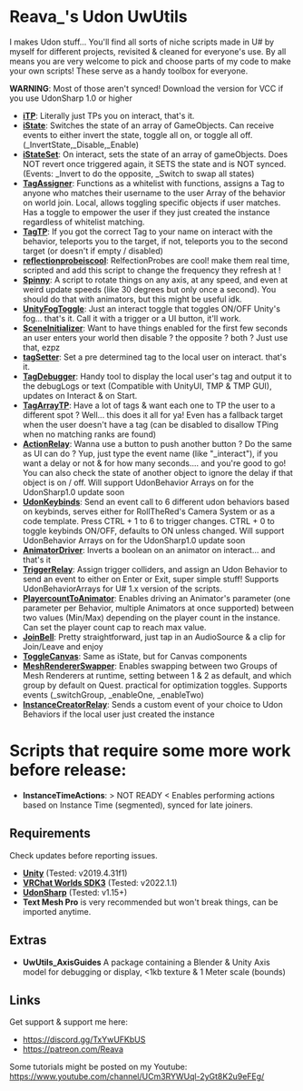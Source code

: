 # Reava_'s Udon UwUtils
I makes Udon stuff...
You'll find all sorts of niche scripts made in U# by myself for different projects, revisited & cleaned for everyone's use.
By all means you are very welcome to pick and choose parts of my code to make your own scripts! These serve as a handy toolbox for everyone.

**WARNING**: Most of those aren't synced! Download the version for VCC if you use UdonSharp 1.0 or higher

- **[iTP](https://github.com/Reava/ReavaUwUtils/blob/main/Scripts/iTP.cs)**:
Literally just TPs you on interact, that's it.
- **[iState](https://github.com/Reava/ReavaUwUtils/blob/main/Scripts/iState.cs)**:
Switches the state of an array of GameObjects. Can receive events to either invert the state, toggle all on, or toggle all off. (_InvertState,_Disable,_Enable)
- **[iStateSet](https://github.com/Reava/ReavaUwUtils/blob/main/Scripts/iStateSet.cs)**:
On interact, sets the state of an array of gameObjects. Does NOT revert once triggered again, it SETS the state and is NOT synced. (Events: _Invert to do the opposite, _Switch to swap all states)
- **[TagAssigner](https://github.com/Reava/ReavaUwUtils/blob/main/Scripts/TagAssigner.cs)**:
Functions as a whitelist with functions, assigns a Tag to anyone who matches their username to the user Array of the behavior on world join. Local, allows toggling specific objects if user matches. Has a toggle to empower the user if they just created the instance regardless of whitelist matching.
- **[TagTP](https://github.com/Reava/ReavaUwUtils/blob/main/Scripts/TagTP.cs)**:
If you got the correct Tag to your name on interact with the behavior, teleports you to the target, if not, teleports you to the second target (or doesn't if empty / disabled)
- **[reflectionprobeiscool](https://github.com/Reava/ReavaUwUtils/blob/main/Scripts/reflectionprobeiscool.cs)**:
RelfectionProbes are cool! make them real time, scripted and add this script to change the frequency they refresh at !
- **[Spinny](https://github.com/Reava/ReavaUwUtils/blob/main/Scripts/Spinny.cs)**:
A script to rotate things on any axis, at any speed, and even at weird update speeds (like 30 degrees but only once a second). You should do that with animators, but this might be useful idk.
- **[UnityFogToggle](https://github.com/Reava/ReavaUwUtils/blob/main/Scripts/UnityFogToggle.cs)**:
Just an interact toggle that toggles ON/OFF Unity's fog... that's it. Call it with a trigger or a UI button, it'll work.
- **[SceneInitializer](https://github.com/Reava/ReavaUwUtils/blob/main/Scripts/SceneInitializer.cs)**:
Want to have things enabled for the first few seconds an user enters your world then disable ? the opposite ? both ? Just use that, ezpz
- **[tagSetter](https://github.com/Reava/ReavaUwUtils/blob/main/Scripts/tagSetter.cs)**:
Set a pre determined tag to the local user on interact. that's it.
- **[TagDebugger](https://github.com/Reava/ReavaUwUtils/blob/main/Scripts/TagDebugger.cs)**:
Handy tool to display the local user's tag and output it to the debugLogs or text (Compatible with UnityUI, TMP & TMP GUI), updates on Interact & on Start.
- **[TagArrayTP](https://github.com/Reava/ReavaUwUtils/blob/main/Scripts/TagArrayTP.cs)**:
Have a lot of tags & want each one to TP the user to a different spot ? Well... this does it all for ya! Even has a fallback target when the user doesn't have a tag (can be disabled to disallow TPing when no matching ranks are found)
- **[ActionRelay](https://github.com/Reava/ReavaUwUtils/blob/main/Scripts/ActionRelay.cs)**:
Wanna use a button to push another button ? Do the same as UI can do ? Yup, just type the event name (like "\_interact"), if you want a delay or not & for how many seconds.... and you're good to go! You can also check the state of another object to ignore the delay if that object is on / off. Will support UdonBehavior Arrays on for the UdonSharp1.0 update soon
- **[UdonKeybinds](https://github.com/Reava/ReavaUwUtils/blob/main/Scripts/UdonKeybinds.cs)**:
Send an event call to 6 different udon behaviors based on keybinds, serves either for RollTheRed's Camera System or as a code template. Press CTRL + 1 to 6 to trigger changes. CTRL + 0 to toggle keybinds ON/OFF, defaults to ON unless changed. Will support UdonBehavior Arrays on for the UdonSharp1.0 update soon
- **[AnimatorDriver](https://github.com/Reava/ReavaUwUtils/blob/main/Scripts/AnimatorDriver.cs)**:
Inverts a boolean on an animator on interact... and that's it
- **[TriggerRelay](https://github.com/Reava/ReavaUwUtils/blob/main/Scripts/TriggerRelay.cs)**:
Assign trigger colliders, and assign an Udon Behavior to send an event to either on Enter or Exit, super simple stuff! Supports UdonBehaviorArrays for U# 1.x version of the scripts.
- **[PlayercountToAnimator](https://github.com/Reava/ReavaUwUtils/blob/main/Scripts/PlayercountToAnimator.cs)**:
Enables driving an Animator's parameter (one parameter per Behavior, multiple Animators at once supported) between two values (Min/Max) depending on the player count in the instance. Can set the player count cap to reach max value.
- **[JoinBell](https://github.com/Reava/ReavaUwUtils/blob/main/Scripts/JoinBell.cs)**:
Pretty straightforward, just tap in an AudioSource & a clip for Join/Leave and enjoy
- **[ToggleCanvas](https://github.com/Reava/ReavaUwUtils/blob/main/Scripts/ToggleCanvas.cs)**:
Same as iState, but for Canvas components
- **[MeshRendererSwapper](https://github.com/Reava/ReavaUwUtils/blob/main/Scripts/MeshRendererSwapper.cs)**:
Enables swapping between two Groups of Mesh Renderers at runtime, setting between 1 & 2 as default, and which group by default on Quest. practical for optimization toggles. Supports events (_switchGroup, _enableOne, _enableTwo)
- **[InstanceCreatorRelay](https://github.com/Reava/ReavaUwUtils/blob/main/Scripts/InstanceCreatorRelay.cs)**:
Sends a custom event of your choice to Udon Behaviors if the local user just created the instance

# Scripts that require some more work before release:
- **InstanceTimeActions**: > NOT READY <
Enables performing actions based on Instance Time (segmented), synced for late joiners.

## **Requirements**
Check updates before reporting issues.

- **[Unity](https://docs.vrchat.com/docs/current-unity-version)** (Tested: v2019.4.31f1)
- **[VRChat Worlds SDK3](https://vrchat.com/home/download)** (Tested: v2022.1.1)
- **[UdonSharp](https://github.com/vrchat-community/UdonSharp)** (Tested: v1.15+)
- **Text Mesh Pro** is very recommended but won't break things, can be imported anytime.

## **Extras**
- **UwUtils_AxisGuides**
A package containing a Blender & Unity Axis model for debugging or display, <1kb texture & 1 Meter scale (bounds)

## **Links**
Get support & support me here:
- https://discord.gg/TxYwUFKbUS
- https://patreon.com/Reava

Some tutorials might be posted on my Youtube: https://www.youtube.com/channel/UCm3RYWUql-2yGt8K2u9eFEg/

